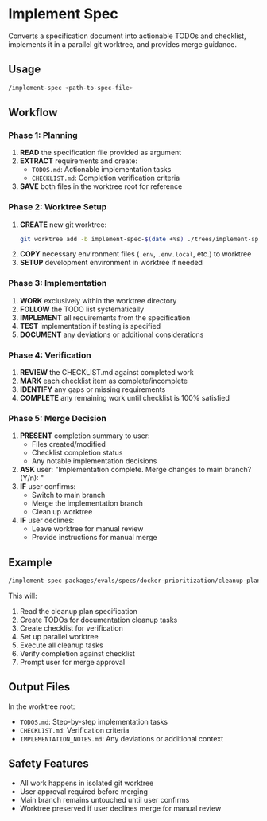 # Implement Spec

Converts a specification document into actionable TODOs and checklist, implements it in a parallel git worktree, and provides merge guidance.

## Usage

```bash
/implement-spec <path-to-spec-file>
```

## Workflow

### Phase 1: Planning

1. **READ** the specification file provided as argument
2. **EXTRACT** requirements and create:
    - `TODOS.md`: Actionable implementation tasks
    - `CHECKLIST.md`: Completion verification criteria
3. **SAVE** both files in the worktree root for reference

### Phase 2: Worktree Setup

1. **CREATE** new git worktree:
    ```bash
    git worktree add -b implement-spec-$(date +%s) ./trees/implement-spec-$(date +%s)
    ```
2. **COPY** necessary environment files (`.env`, `.env.local`, etc.) to worktree
3. **SETUP** development environment in worktree if needed

### Phase 3: Implementation

1. **WORK** exclusively within the worktree directory
2. **FOLLOW** the TODO list systematically
3. **IMPLEMENT** all requirements from the specification
4. **TEST** implementation if testing is specified
5. **DOCUMENT** any deviations or additional considerations

### Phase 4: Verification

1. **REVIEW** the CHECKLIST.md against completed work
2. **MARK** each checklist item as complete/incomplete
3. **IDENTIFY** any gaps or missing requirements
4. **COMPLETE** any remaining work until checklist is 100% satisfied

### Phase 5: Merge Decision

1. **PRESENT** completion summary to user:
    - Files created/modified
    - Checklist completion status
    - Any notable implementation decisions
2. **ASK** user: "Implementation complete. Merge changes to main branch? (Y/n): "
3. **IF** user confirms:
    - Switch to main branch
    - Merge the implementation branch
    - Clean up worktree
4. **IF** user declines:
    - Leave worktree for manual review
    - Provide instructions for manual merge

## Example

```bash
/implement-spec packages/evals/specs/docker-prioritization/cleanup-plan.md
```

This will:

1. Read the cleanup plan specification
2. Create TODOs for documentation cleanup tasks
3. Create checklist for verification
4. Set up parallel worktree
5. Execute all cleanup tasks
6. Verify completion against checklist
7. Prompt user for merge approval

## Output Files

In the worktree root:

- `TODOS.md`: Step-by-step implementation tasks
- `CHECKLIST.md`: Verification criteria
- `IMPLEMENTATION_NOTES.md`: Any deviations or additional context

## Safety Features

- All work happens in isolated git worktree
- User approval required before merging
- Main branch remains untouched until user confirms
- Worktree preserved if user declines merge for manual review
